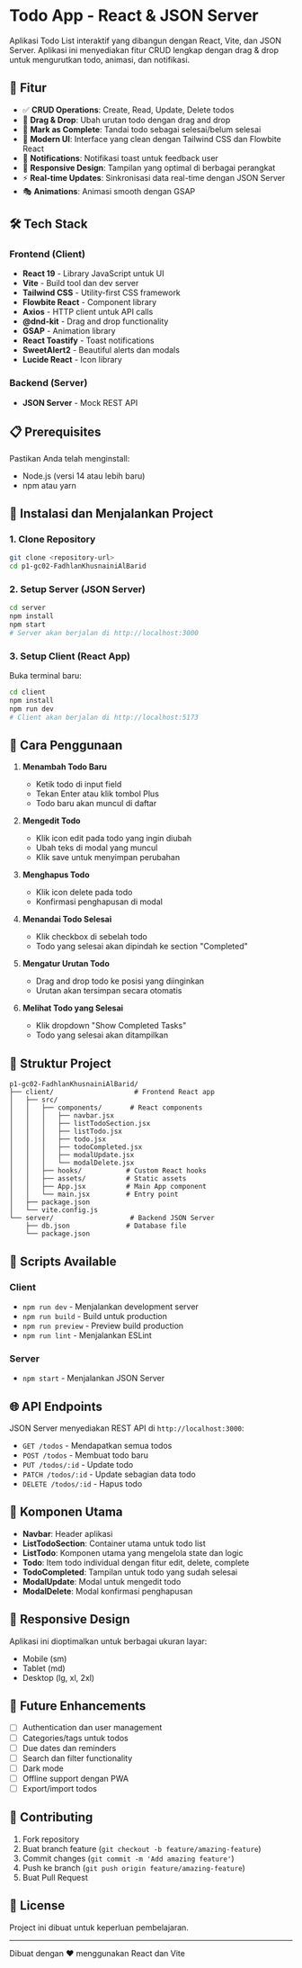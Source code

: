 # Todo App - React & JSON Server

Aplikasi Todo List interaktif yang dibangun dengan React, Vite, dan JSON Server. Aplikasi ini menyediakan fitur CRUD lengkap dengan drag & drop untuk mengurutkan todo, animasi, dan notifikasi.

## 🚀 Fitur

- ✅ **CRUD Operations**: Create, Read, Update, Delete todos
- 🔄 **Drag & Drop**: Ubah urutan todo dengan drag and drop
- 🎯 **Mark as Complete**: Tandai todo sebagai selesai/belum selesai
- 🎨 **Modern UI**: Interface yang clean dengan Tailwind CSS dan Flowbite React
- 🔔 **Notifications**: Notifikasi toast untuk feedback user
- 📱 **Responsive Design**: Tampilan yang optimal di berbagai perangkat
- ⚡ **Real-time Updates**: Sinkronisasi data real-time dengan JSON Server
- 🎭 **Animations**: Animasi smooth dengan GSAP

## 🛠️ Tech Stack

### Frontend (Client)

- **React 19** - Library JavaScript untuk UI
- **Vite** - Build tool dan dev server
- **Tailwind CSS** - Utility-first CSS framework
- **Flowbite React** - Component library
- **Axios** - HTTP client untuk API calls
- **@dnd-kit** - Drag and drop functionality
- **GSAP** - Animation library
- **React Toastify** - Toast notifications
- **SweetAlert2** - Beautiful alerts dan modals
- **Lucide React** - Icon library

### Backend (Server)

- **JSON Server** - Mock REST API

## 📋 Prerequisites

Pastikan Anda telah menginstall:

- Node.js (versi 14 atau lebih baru)
- npm atau yarn

## 🚀 Instalasi dan Menjalankan Project

### 1. Clone Repository

```bash
git clone <repository-url>
cd p1-gc02-FadhlanKhusnainiAlBarid
```

### 2. Setup Server (JSON Server)

```bash
cd server
npm install
npm start
# Server akan berjalan di http://localhost:3000
```

### 3. Setup Client (React App)

Buka terminal baru:

```bash
cd client
npm install
npm run dev
# Client akan berjalan di http://localhost:5173
```

## 📖 Cara Penggunaan

1. **Menambah Todo Baru**

   - Ketik todo di input field
   - Tekan Enter atau klik tombol Plus
   - Todo baru akan muncul di daftar

2. **Mengedit Todo**

   - Klik icon edit pada todo yang ingin diubah
   - Ubah teks di modal yang muncul
   - Klik save untuk menyimpan perubahan

3. **Menghapus Todo**

   - Klik icon delete pada todo
   - Konfirmasi penghapusan di modal

4. **Menandai Todo Selesai**

   - Klik checkbox di sebelah todo
   - Todo yang selesai akan dipindah ke section "Completed"

5. **Mengatur Urutan Todo**

   - Drag and drop todo ke posisi yang diinginkan
   - Urutan akan tersimpan secara otomatis

6. **Melihat Todo yang Selesai**
   - Klik dropdown "Show Completed Tasks"
   - Todo yang selesai akan ditampilkan

## 📁 Struktur Project

```
p1-gc02-FadhlanKhusnainiAlBarid/
├── client/                    # Frontend React app
│   ├── src/
│   │   ├── components/       # React components
│   │   │   ├── navbar.jsx
│   │   │   ├── listTodoSection.jsx
│   │   │   ├── listTodo.jsx
│   │   │   ├── todo.jsx
│   │   │   ├── todoCompleted.jsx
│   │   │   ├── modalUpdate.jsx
│   │   │   └── modalDelete.jsx
│   │   ├── hooks/           # Custom React hooks
│   │   ├── assets/          # Static assets
│   │   ├── App.jsx          # Main App component
│   │   └── main.jsx         # Entry point
│   ├── package.json
│   └── vite.config.js
└── server/                   # Backend JSON Server
    ├── db.json              # Database file
    └── package.json
```

## 🔧 Scripts Available

### Client

- `npm run dev` - Menjalankan development server
- `npm run build` - Build untuk production
- `npm run preview` - Preview build production
- `npm run lint` - Menjalankan ESLint

### Server

- `npm start` - Menjalankan JSON Server

## 🌐 API Endpoints

JSON Server menyediakan REST API di `http://localhost:3000`:

- `GET /todos` - Mendapatkan semua todos
- `POST /todos` - Membuat todo baru
- `PUT /todos/:id` - Update todo
- `PATCH /todos/:id` - Update sebagian data todo
- `DELETE /todos/:id` - Hapus todo

## 🎨 Komponen Utama

- **Navbar**: Header aplikasi
- **ListTodoSection**: Container utama untuk todo list
- **ListTodo**: Komponen utama yang mengelola state dan logic
- **Todo**: Item todo individual dengan fitur edit, delete, complete
- **TodoCompleted**: Tampilan untuk todo yang sudah selesai
- **ModalUpdate**: Modal untuk mengedit todo
- **ModalDelete**: Modal konfirmasi penghapusan

## 📱 Responsive Design

Aplikasi ini dioptimalkan untuk berbagai ukuran layar:

- Mobile (sm)
- Tablet (md)
- Desktop (lg, xl, 2xl)

## 🔮 Future Enhancements

- [ ] Authentication dan user management
- [ ] Categories/tags untuk todos
- [ ] Due dates dan reminders
- [ ] Search dan filter functionality
- [ ] Dark mode
- [ ] Offline support dengan PWA
- [ ] Export/import todos

## 🤝 Contributing

1. Fork repository
2. Buat branch feature (`git checkout -b feature/amazing-feature`)
3. Commit changes (`git commit -m 'Add amazing feature'`)
4. Push ke branch (`git push origin feature/amazing-feature`)
5. Buat Pull Request

## 📄 License

Project ini dibuat untuk keperluan pembelajaran.

---

Dibuat dengan ❤️ menggunakan React dan Vite
